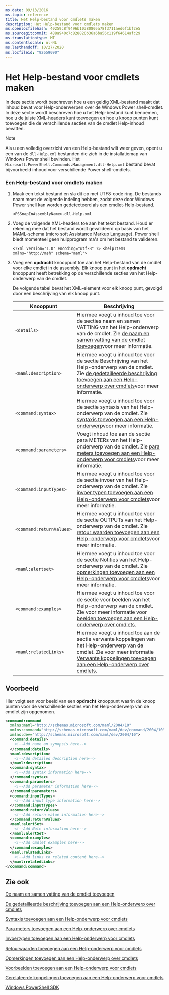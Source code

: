 ```yaml
---
ms.date: 09/13/2016
ms.topic: reference
title: Het Help-bestand voor cmdlets maken
description: Het Help-bestand voor cmdlets maken
ms.openlocfilehash: 40259c8f9496b10380805a78f3711aed6f1bf2e5
ms.sourcegitcommit: 488a940c7c828820b36a6ba56c119f64614afc29
ms.translationtype: MT
ms.contentlocale: nl-NL
ms.lasthandoff: 10/27/2020
ms.locfileid: "92659090"
---
```

# <a name="how-to-create-the-cmdlet-help-file"></a>Het Help-bestand voor cmdlets maken

In deze sectie wordt beschreven hoe u een geldig XML-bestand maakt dat inhoud bevat voor Help-onderwerpen over de Windows Power shell-cmdlet. In deze sectie wordt beschreven hoe u het Help-bestand kunt benoemen, hoe u de juiste XML-headers kunt toevoegen en hoe u knoop punten kunt toevoegen die de verschillende secties van de cmdlet Help-inhoud bevatten.

> [!NOTE]
> Als u een volledig overzicht van een Help-bestand wilt weer geven, opent u een van de `dll-Help.xml` bestanden die zich in de installatiemap van Windows Power shell bevinden. Het `Microsoft.PowerShell.Commands.Management.dll-Help.xml` bestand bevat bijvoorbeeld inhoud voor verschillende Power shell-cmdlets.

### <a name="how-to-create-a-cmdlet-help-file"></a>Een Help-bestand voor cmdlets maken

1. Maak een tekst bestand en sla dit op met UTF8-code ring. De bestands naam moet de volgende indeling hebben, zodat deze door Windows Power shell kan worden gedetecteerd als een cmdlet-Help-bestand.

   `<PSSnapInAssemblyName>.dll-Help.xml`

1. Voeg de volgende XML-headers toe aan het tekst bestand. Houd er rekening mee dat het bestand wordt gevalideerd op basis van het MAML-schema (micro soft Assistance Markup Language). Power shell biedt momenteel geen hulpprogram ma's om het bestand te valideren.

   `<?xml version="1.0" encoding="utf-8" ?> <helpItems xmlns="http://msh" schema="maml">`

1. Voeg een **opdracht** knooppunt toe aan het Help-bestand van de cmdlet voor elke cmdlet in de assembly. Elk knoop punt in het **opdracht** knooppunt heeft betrekking op de verschillende secties van het Help-onderwerp van de cmdlet.

   De volgende tabel bevat het XML-element voor elk knoop punt, gevolgd door een beschrijving van elk knoop punt.

   |           Knooppunt           |                                                                                                     Beschrijving                                                                                                     |
   | ------------------------ | ------------------------------------------------------------------------------------------------------------------------------------------------------------------------------------------------------------------- |
   | `<details>`              | Hiermee voegt u inhoud toe voor de secties naam en samen VATTING van het Help-onderwerp van de cmdlet. Zie [de naam en samen vatting van de cmdlet toevoegen](./how-to-add-the-cmdlet-name-and-synopsis-to-a-cmdlet-help-topic.md)voor meer informatie. |
   | `<maml:description>`     | Hiermee voegt u inhoud toe voor de sectie Beschrijving van het Help-onderwerp van de cmdlet. Zie [de gedetailleerde beschrijving toevoegen aan een Help-onderwerp over cmdlets](./how-to-add-a-cmdlet-description.md)voor meer informatie.                    |
   | `<command:syntax>`       | Hiermee voegt u inhoud toe voor de sectie syntaxis van het Help-onderwerp van de cmdlet. Zie [syntaxis toevoegen aan een Help-onderwerp](./how-to-add-syntax-to-a-cmdlet-help-topic.md)voor meer informatie.                                  |
   | `<command:parameters>`   | Voegt inhoud toe aan de sectie para METERs van het Help-onderwerp van de cmdlet. Zie [para meters toevoegen aan een Help-onderwerp voor cmdlets](./how-to-add-parameter-information.md)voor meer informatie.                                  |
   | `<command:inputTypes>`   | Hiermee voegt u inhoud toe voor de sectie invoer van het Help-onderwerp van de cmdlet. Zie [invoer typen toevoegen aan een Help-onderwerp voor cmdlets](./how-to-add-input-types-to-a-cmdlet-help-topic.md)voor meer informatie.                        |
   | `<command:returnValues>` | Hiermee voegt u inhoud toe voor de sectie OUTPUTs van het Help-onderwerp van de cmdlet. Zie [retour waarden toevoegen aan een Help-onderwerp voor cmdlets](./how-to-add-return-values-to-a-cmdlet-help-topic.md)voor meer informatie.                   |
   | `<maml:alertset>`        | Hiermee voegt u inhoud toe voor de sectie Notities van het Help-onderwerp van de cmdlet. Zie [opmerkingen toevoegen aan een Help-onderwerp voor cmdlets](./how-to-add-notes-to-a-cmdlet-help-topic.md)voor meer informatie.                                      |
   | `<command:examples>`     | Hiermee voegt u inhoud toe voor de sectie voor beelden van het Help-onderwerp van de cmdlet. Zie voor meer informatie voor [beelden toevoegen aan een Help-onderwerp over cmdlets](./how-to-add-examples-to-a-cmdlet-help-topic.md).                            |
   | `<maml:relatedLinks>`    | Hiermee voegt u inhoud toe aan de sectie verwante koppelingen van het Help-onderwerp van de cmdlet. Zie voor meer informatie [Verwante koppelingen toevoegen aan een Help-onderwerp over cmdlets](./how-to-add-related-links-to-a-cmdlet-help-topic.md).             |

## <a name="example"></a>Voorbeeld

 Hier volgt een voor beeld van een **opdracht** knooppunt waarin de knoop punten voor de verschillende secties van het Help-onderwerp van de cmdlet zijn opgenomen.

```xml
<command:command
  xmlns:maml="http://schemas.microsoft.com/maml/2004/10"
  xmlns:command="http://schemas.microsoft.com/maml/dev/command/2004/10"
  xmlns:dev="http://schemas.microsoft.com/maml/dev/2004/10">
  <command:details>
    <!--Add name an synopsis here-->
  </command:details>
  <maml:description>
    <!--Add detailed description here-->
  </maml:description>
  <command:syntax>
    <!--Add syntax information here-->
  </command:syntax>
  <command:parameters>
    <!--Add parameter information here-->
  </command:parameters>
  <command:inputTypes>
    <!--Add input type information here-->
  </command:inputTypes>
  <command:returnValues>
    <!--Add return value information here-->
  </command:returnValues>
  <maml:alertSet>
    <!--Add Note information here-->
  </maml:alertSet>
  <command:examples>
    <!--Add cmdlet examples here-->
  </command:examples>
  <maml:relatedLinks>
    <!--Add links to related content here-->
  </maml:relatedLinks>
</command:command>
```

## <a name="see-also"></a>Zie ook

 [De naam en samen vatting van de cmdlet toevoegen](./how-to-add-the-cmdlet-name-and-synopsis-to-a-cmdlet-help-topic.md)

 [De gedetailleerde beschrijving toevoegen aan een Help-onderwerp over cmdlets](./how-to-add-a-cmdlet-description.md)

 [Syntaxis toevoegen aan een Help-onderwerp voor cmdlets](./how-to-add-syntax-to-a-cmdlet-help-topic.md)

 [Para meters toevoegen aan een Help-onderwerp over cmdlets](./how-to-add-parameter-information.md)

 [Invoertypen toevoegen aan een Help-onderwerp voor cmdlets](./how-to-add-input-types-to-a-cmdlet-help-topic.md)

 [Retourwaarden toevoegen aan een Help-onderwerp voor cmdlets](./how-to-add-return-values-to-a-cmdlet-help-topic.md)

 [Opmerkingen toevoegen aan een Help-onderwerp over cmdlets](./how-to-add-notes-to-a-cmdlet-help-topic.md)

 [Voorbeelden toevoegen aan een Help-onderwerp voor cmdlets](./how-to-add-examples-to-a-cmdlet-help-topic.md)

 [Gerelateerde koppelingen toevoegen aan een Help-onderwerp voor cmdlets](./how-to-add-related-links-to-a-cmdlet-help-topic.md)

 [Windows PowerShell SDK](../windows-powershell-reference.md)
